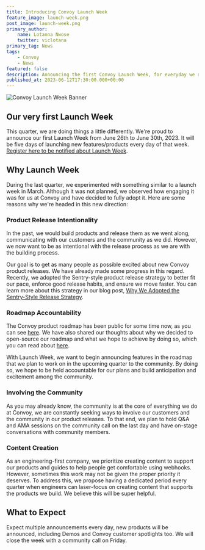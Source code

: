 ```yaml
---
title: Introducing Convoy Launch Week
feature_image: launch-week.png
post_image: launch-week.png
primary_author:
    name: Lotanna Nwose
    twitter: viclotana
primary_tag: News
tags:
    - Convoy
    - News
featured: false
description: Announcing the first Convoy Launch Week, for everyday we release new products and features and end with a community call on Friday.
published_at: 2023-06-12T17:30:00.000+00:00
---
```


![Convoy Launch Week Banner](/post-images/launch-week.png)

## Our very first Launch Week

This quarter, we are doing things a little differently. We're proud to announce our first Launch Week from June 26th to June 30th, 2023. It will be five days of launching new features/products every day of that week. [Register here to be notified about Launch Week](https://launchweek.getconvoy.io).

## Why Launch Week

During the last quarter, we experimented with something similar to a launch week in March. Although it was not planned, we observed how engaging it was for us at Convoy and have decided to fully adopt it. Here are some reasons why we're headed in this new direction:

### Product Release Intentionality

In the past, we would build products and release them as we went along, communicating with our customers and the community as we did. However, we now want to be as intentional with the release process as we are with the building process.

Our goal is to get as many people as possible excited about new Convoy product releases. We have already made some progress in this regard. Recently, we adopted the Sentry-style product release strategy to better fit our pace, enforce good release habits, and ensure we move faster. You can learn more about this strategy in our blog post, [Why We Adopted the Sentry-Style Release Strategy](https://getconvoy.io/blog/why-we-adopted-sentry-style-release-strategy).

### Roadmap Accountability

The Convoy product roadmap has been public for some time now, as you can see [here](https://github.com/orgs/frain-dev/projects/3/views/1). We have also shared our thoughts about why we decided to open-source our roadmap and what we hope to achieve by doing so, which you can read about [here](https://getconvoy.io/blog/making-convoy-webhooks-gateway-roadmap-public).

With Launch Week, we want to begin announcing features in the roadmap that we plan to work on in the upcoming quarter to the community. By doing so, we hope to be held accountable for our plans and build anticipation and excitement among the community.

### Involving the Community

As you may already know, the community is at the core of everything we do at Convoy, we are constantly seeking ways to involve our customers and the community in our product releases. To that end, we plan to hold Q&A and AMA sessions on the community call on the last day and have on-stage conversations with community members.

### Content Creation

As an engineering-first company, we prioritize creating content to support our products and guides to help people get comfortable using webhooks. However, sometimes this work may not be given the proper priority it deserves. To address this, we propose having a dedicated period every quarter when engineers can laser-focus on creating content that supports the products we build. We believe this will be super helpful.

## What to Expect

Expect multiple announcements every day, new products will be announced, including Demos and Convoy customer spotlights too. We will close the week with a community call on Friday.
